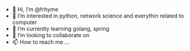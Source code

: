 - 👋 Hi, I’m @frhyme
- 👀 I’m interested in python, network science and everythin related to computer
- 🌱 I’m currently learning golang, spring
- 💞️ I’m looking to collaborate on 
- 📫 How to reach me ...

<!---
frhyme/frhyme is a ✨ special ✨ repository because its `README.md` (this file) appears on your GitHub profile.
You can click the Preview link to take a look at your changes.
--->
